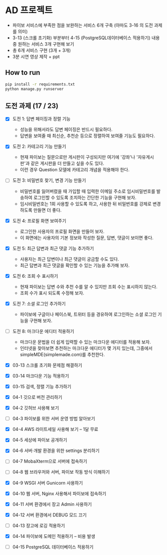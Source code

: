 # AD 프로젝트

- 파이보 서비스에 부족한 점을 보완하는 서비스 6개 구축 (아마도 3-16 의 도전 과제를 의미)
- 3-13 (스크롤 초기화) 부분부터 4-15 (PostgreSQL데이터베이스 적용하기) 내용 중 원하는 서비스 3개 구현해 보기
- 총 6개 서비스 구현 (3개 + 3개)
- 3분 시연 영상 제작 + ppt

## How to run

```bash
pip install -r requirements.txt
python manage.py runserver
```

## 도전 과제 (17 / 23)

- [x] 도전 1: 답변 페이징과 정렬 기능
  - 성능을 위해서라도 답변 페이징은 반드시 필요하다.
  - 답변을 보여줄 때 최신순, 추천순 등으로 정렬하여 보여줄 기능도 필요하다.

- [x] 도전 2: 카테고리 기능 만들기
  - 현재 파이보는 질문으로만 게시판이 구성되지만 여기에 '강좌'나 '자유게시판'과 같은 게시판을 더 만들고 싶을 수도 있다.
  - 이런 경우 Question 모델에 카테고리 개념을 적용해야 한다.

- [ ] 도전 3: 비밀번호 찾기, 변경 기능 만들기
  - 비밀번호를 잃어버렸을 때 가입할 때 입력한 이메일 주소로 임시비밀번호를 발송하여 로그인할 수 있도록 조치하는 간단한 기능을 구현해 보자.
  - 임시비밀번호는 1회 사용할 수 있도록 하고, 사용한 뒤 비밀번호를 강제로 변경하도록 만들면 더 좋다.

- [x] 도전 4: 프로필 화면 보여주기
  - 로그인한 사용자의 프로필 화면을 만들어 보자.
  - 이 화면에는 사용자의 기본 정보와 작성한 질문, 답변, 댓글이 보이면 좋다.

- [x] 도전 5: 최근 답변과 최근 댓글 기능 추가하기
  - 사용자는 최근 답변이나 최근 댓글이 궁금할 수도 있다.
  - 최근 답변과 최근 댓글을 확인할 수 있는 기능을 추가해 보자.

- [x] 도전 6: 조회 수 표시하기
  - 현재 파이보는 답변 수와 추천 수를 알 수 있지만 조회 수는 표시하지 않는다.
  - 조회 수가 표시 되도록 수정해 보자.

- [x] 도전 7: 소셜 로그인 추가하기
  - 파이보에 구글이나 페이스북, 트위터 등을 경유하여 로그인하는 소셜 로그인 기능을 구현해 보자.

- [ ] 도전 8: 마크다운 에디터 적용하기
  - 마크다운 문법을 더 쉽게 입력할 수 있는 마크다운 에디터를 적용해 보자.
  - 인터넷을 찾아보면 추천하는 마크다운 에디터가 몇 가지 있는데, 그중에서 simpleMDE(simplemade.com)를 추천한다.

- [x] 03-13 스크롤 초기화 문제점 해결하기
- [x] 03-14 마크다운 기능 적용하기
- [x] 03-15 검색, 정렬 기능 추가하기
- [x] 04-1 깃으로 버전 관리하기
- [x] 04-2 깃허브 사용해 보기
- [ ] 04-3 파이보를 위한 서버 운영 방법 알아보기
- [x] 04-4 AWS 라이트세일 사용해 보기 – 1달 무료
- [x] 04-5 세상에 파이보 공개하기
- [x] 04-6 서버·개발 환경을 위한 settings 분리하기
- [ ] 04-7 MobaXterm으로 서버에 접속하기
- [ ] 04-8 웹 브라우저와 서버, 파이보 작동 방식 이해하기
- [x] 04-9 WSGI 서버 Gunicorn 사용하기
- [x] 04-10 웹 서버, Nginx 사용해서 파이보에 접속하기
- [x] 04-11 서버 환경에서 장고 Admin 사용하기
- [x] 04-12 서버 환경에서 DEBUG 모드 끄기
- [ ] 04-13 장고에 로깅 적용하기
- [x] 04-14 파이보에 도메인 적용하기 – 비용 발생
- [ ] 04-15 PostgreSQL 데이터베이스 적용하기

